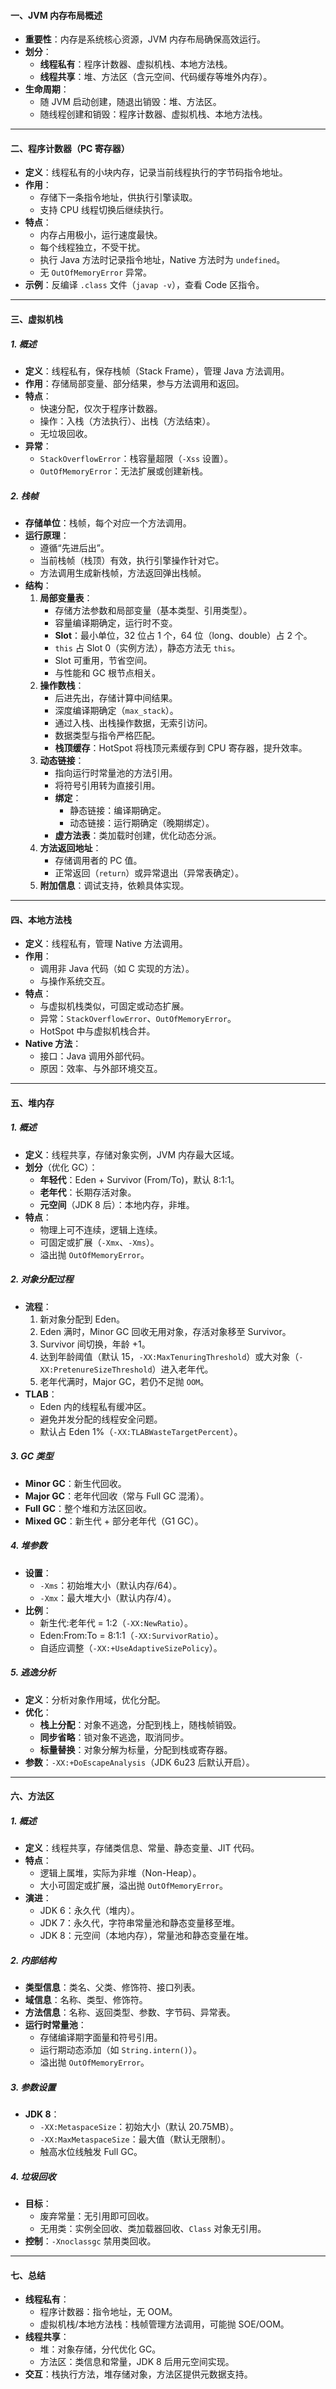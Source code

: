 
#### 一、JVM 内存布局概述
- **重要性**：内存是系统核心资源，JVM 内存布局确保高效运行。
- **划分**：
  - **线程私有**：程序计数器、虚拟机栈、本地方法栈。
  - **线程共享**：堆、方法区（含元空间、代码缓存等堆外内存）。
- **生命周期**：
  - 随 JVM 启动创建，随退出销毁：堆、方法区。
  - 随线程创建和销毁：程序计数器、虚拟机栈、本地方法栈。

---

#### 二、程序计数器（PC 寄存器）
- **定义**：线程私有的小块内存，记录当前线程执行的字节码指令地址。
- **作用**：
  - 存储下一条指令地址，供执行引擎读取。
  - 支持 CPU 线程切换后继续执行。
- **特点**：
  - 内存占用极小，运行速度最快。
  - 每个线程独立，不受干扰。
  - 执行 Java 方法时记录指令地址，Native 方法时为 `undefined`。
  - 无 `OutOfMemoryError` 异常。
- **示例**：反编译 `.class` 文件（`javap -v`），查看 Code 区指令。

---

#### 三、虚拟机栈
##### 1. 概述
- **定义**：线程私有，保存栈帧（Stack Frame），管理 Java 方法调用。
- **作用**：存储局部变量、部分结果，参与方法调用和返回。
- **特点**：
  - 快速分配，仅次于程序计数器。
  - 操作：入栈（方法执行）、出栈（方法结束）。
  - 无垃圾回收。
- **异常**：
  - `StackOverflowError`：栈容量超限（`-Xss` 设置）。
  - `OutOfMemoryError`：无法扩展或创建新栈。

##### 2. 栈帧
- **存储单位**：栈帧，每个对应一个方法调用。
- **运行原理**：
  - 遵循“先进后出”。
  - 当前栈帧（栈顶）有效，执行引擎操作针对它。
  - 方法调用生成新栈帧，方法返回弹出栈帧。
- **结构**：
  1. **局部变量表**：
     - 存储方法参数和局部变量（基本类型、引用类型）。
     - 容量编译期确定，运行时不变。
     - **Slot**：最小单位，32 位占 1 个，64 位（long、double）占 2 个。
     - `this` 占 Slot 0（实例方法），静态方法无 `this`。
     - Slot 可重用，节省空间。
     - 与性能和 GC 根节点相关。
  2. **操作数栈**：
     - 后进先出，存储计算中间结果。
     - 深度编译期确定（`max_stack`）。
     - 通过入栈、出栈操作数据，无索引访问。
     - 数据类型与指令严格匹配。
     - **栈顶缓存**：HotSpot 将栈顶元素缓存到 CPU 寄存器，提升效率。
  3. **动态链接**：
     - 指向运行时常量池的方法引用。
     - 将符号引用转为直接引用。
     - **绑定**：
       - 静态链接：编译期确定。
       - 动态链接：运行期确定（晚期绑定）。
     - **虚方法表**：类加载时创建，优化动态分派。
  4. **方法返回地址**：
     - 存储调用者的 PC 值。
     - 正常返回（`return`）或异常退出（异常表确定）。
  5. **附加信息**：调试支持，依赖具体实现。

---

#### 四、本地方法栈
- **定义**：线程私有，管理 Native 方法调用。
- **作用**：
  - 调用非 Java 代码（如 C 实现的方法）。
  - 与操作系统交互。
- **特点**：
  - 与虚拟机栈类似，可固定或动态扩展。
  - 异常：`StackOverflowError`、`OutOfMemoryError`。
  - HotSpot 中与虚拟机栈合并。
- **Native 方法**：
  - 接口：Java 调用外部代码。
  - 原因：效率、与外部环境交互。

---

#### 五、堆内存
##### 1. 概述
- **定义**：线程共享，存储对象实例，JVM 内存最大区域。
- **划分**（优化 GC）：
  - **年轻代**：Eden + Survivor (From/To)，默认 8:1:1。
  - **老年代**：长期存活对象。
  - **元空间**（JDK 8 后）：本地内存，非堆。
- **特点**：
  - 物理上可不连续，逻辑上连续。
  - 可固定或扩展（`-Xmx`、`-Xms`）。
  - 溢出抛 `OutOfMemoryError`。

##### 2. 对象分配过程
- **流程**：
  1. 新对象分配到 Eden。
  2. Eden 满时，Minor GC 回收无用对象，存活对象移至 Survivor。
  3. Survivor 间切换，年龄 +1。
  4. 达到年龄阈值（默认 15，`-XX:MaxTenuringThreshold`）或大对象（`-XX:PretenureSizeThreshold`）进入老年代。
  5. 老年代满时，Major GC，若仍不足抛 `OOM`。
- **TLAB**：
  - Eden 内的线程私有缓冲区。
  - 避免并发分配的线程安全问题。
  - 默认占 Eden 1%（`-XX:TLABWasteTargetPercent`）。

##### 3. GC 类型
- **Minor GC**：新生代回收。
- **Major GC**：老年代回收（常与 Full GC 混淆）。
- **Full GC**：整个堆和方法区回收。
- **Mixed GC**：新生代 + 部分老年代（G1 GC）。

##### 4. 堆参数
- **设置**：
  - `-Xms`：初始堆大小（默认内存/64）。
  - `-Xmx`：最大堆大小（默认内存/4）。
- **比例**：
  - 新生代:老年代 = 1:2（`-XX:NewRatio`）。
  - Eden:From:To = 8:1:1（`-XX:SurvivorRatio`）。
  - 自适应调整（`-XX:+UseAdaptiveSizePolicy`）。

##### 5. 逃逸分析
- **定义**：分析对象作用域，优化分配。
- **优化**：
  - **栈上分配**：对象不逃逸，分配到栈上，随栈帧销毁。
  - **同步省略**：锁对象不逃逸，取消同步。
  - **标量替换**：对象分解为标量，分配到栈或寄存器。
- **参数**：`-XX:+DoEscapeAnalysis`（JDK 6u23 后默认开启）。

---

#### 六、方法区
##### 1. 概述
- **定义**：线程共享，存储类信息、常量、静态变量、JIT 代码。
- **特点**：
  - 逻辑上属堆，实际为非堆（Non-Heap）。
  - 大小可固定或扩展，溢出抛 `OutOfMemoryError`。
- **演进**：
  - JDK 6：永久代（堆内）。
  - JDK 7：永久代，字符串常量池和静态变量移至堆。
  - JDK 8：元空间（本地内存），常量池和静态变量在堆。

##### 2. 内部结构
- **类型信息**：类名、父类、修饰符、接口列表。
- **域信息**：名称、类型、修饰符。
- **方法信息**：名称、返回类型、参数、字节码、异常表。
- **运行时常量池**：
  - 存储编译期字面量和符号引用。
  - 运行期动态添加（如 `String.intern()`）。
  - 溢出抛 `OutOfMemoryError`。

##### 3. 参数设置
- **JDK 8**：
  - `-XX:MetaspaceSize`：初始大小（默认 20.75MB）。
  - `-XX:MaxMetaspaceSize`：最大值（默认无限制）。
  - 触高水位线触发 Full GC。

##### 4. 垃圾回收
- **目标**：
  - 废弃常量：无引用即可回收。
  - 无用类：实例全回收、类加载器回收、`Class` 对象无引用。
- **控制**：`-Xnoclassgc` 禁用类回收。

---

#### 七、总结
- **线程私有**：
  - 程序计数器：指令地址，无 OOM。
  - 虚拟机栈/本地方法栈：栈帧管理方法调用，可能抛 SOE/OOM。
- **线程共享**：
  - 堆：对象存储，分代优化 GC。
  - 方法区：类信息和常量，JDK 8 后用元空间实现。
- **交互**：栈执行方法，堆存储对象，方法区提供元数据支持。